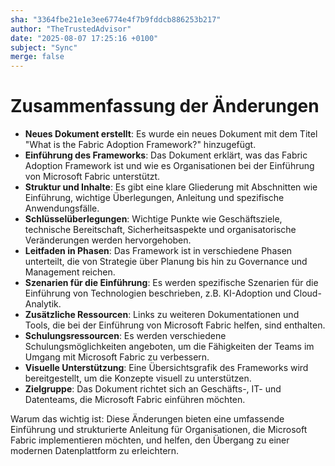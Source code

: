 ```yaml
---
sha: "3364fbe21e1e3ee6774e4f7b9fddcb886253b217"
author: "TheTrustedAdvisor"
date: "2025-08-07 17:25:16 +0100"
subject: "Sync"
merge: false
---
```


# Zusammenfassung der Änderungen

- **Neues Dokument erstellt**: Es wurde ein neues Dokument mit dem Titel "What is the Fabric Adoption Framework?" hinzugefügt.
- **Einführung des Frameworks**: Das Dokument erklärt, was das Fabric Adoption Framework ist und wie es Organisationen bei der Einführung von Microsoft Fabric unterstützt.
- **Struktur und Inhalte**: Es gibt eine klare Gliederung mit Abschnitten wie Einführung, wichtige Überlegungen, Anleitung und spezifische Anwendungsfälle.
- **Schlüsselüberlegungen**: Wichtige Punkte wie Geschäftsziele, technische Bereitschaft, Sicherheitsaspekte und organisatorische Veränderungen werden hervorgehoben.
- **Leitfaden in Phasen**: Das Framework ist in verschiedene Phasen unterteilt, die von Strategie über Planung bis hin zu Governance und Management reichen.
- **Szenarien für die Einführung**: Es werden spezifische Szenarien für die Einführung von Technologien beschrieben, z.B. KI-Adoption und Cloud-Analytik.
- **Zusätzliche Ressourcen**: Links zu weiteren Dokumentationen und Tools, die bei der Einführung von Microsoft Fabric helfen, sind enthalten.
- **Schulungsressourcen**: Es werden verschiedene Schulungsmöglichkeiten angeboten, um die Fähigkeiten der Teams im Umgang mit Microsoft Fabric zu verbessern.
- **Visuelle Unterstützung**: Eine Übersichtsgrafik des Frameworks wird bereitgestellt, um die Konzepte visuell zu unterstützen.
- **Zielgruppe**: Das Dokument richtet sich an Geschäfts-, IT- und Datenteams, die Microsoft Fabric einführen möchten.

Warum das wichtig ist: Diese Änderungen bieten eine umfassende Einführung und strukturierte Anleitung für Organisationen, die Microsoft Fabric implementieren möchten, und helfen, den Übergang zu einer modernen Datenplattform zu erleichtern.


